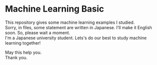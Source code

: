 # Machine Learning Basic

This repository gives some machine learning examples I studied.  
Sorry, in files, some statement are written in Japanese. I'll make it English soon.
So, please wait a moment.  
I'm a Japanese university student. 
Lets's do our best to study machine learning together!

May this help you.  
Thank you.
